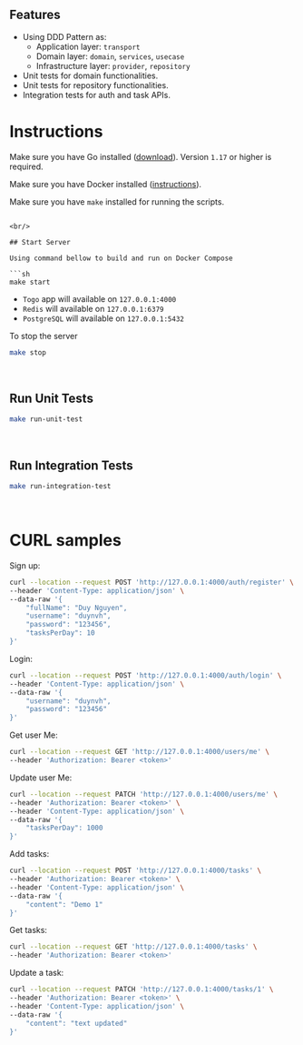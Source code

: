 ## Features

- Using DDD Pattern as:
  - Application layer: `transport`
  - Domain layer: `domain`, `services`, `usecase`
  - Infrastructure layer: `provider`, `repository`
- Unit tests for domain functionalities.
- Unit tests for repository functionalities.
- Integration tests for auth and task APIs.

# Instructions

Make sure you have Go installed ([download](https://go.dev/dl/)). Version `1.17` or higher is required.

Make sure you have Docker installed ([instructions](https://docs.docker.com/engine/install/)).

Make sure you have `make` installed for running the scripts.

````

<br/>

## Start Server

Using command bellow to build and run on Docker Compose

```sh
make start
````

- `Togo` app will available on `127.0.0.1:4000`
- `Redis` will available on `127.0.0.1:6379`
- `PostgreSQL` will available on `127.0.0.1:5432`

To stop the server

```sh
make stop
```

<br/>

## Run Unit Tests

```sh
make run-unit-test
```

<br/>

## Run Integration Tests

```sh
make run-integration-test
```

<br/>

# CURL samples

Sign up:

```sh
curl --location --request POST 'http://127.0.0.1:4000/auth/register' \
--header 'Content-Type: application/json' \
--data-raw '{
    "fullName": "Duy Nguyen",
    "username": "duynvh",
    "password": "123456",
    "tasksPerDay": 10
}'
```

Login:

```sh
curl --location --request POST 'http://127.0.0.1:4000/auth/login' \
--header 'Content-Type: application/json' \
--data-raw '{
    "username": "duynvh",
    "password": "123456"
}'
```

Get user Me:

```sh
curl --location --request GET 'http://127.0.0.1:4000/users/me' \
--header 'Authorization: Bearer <token>'
```

Update user Me:

```sh
curl --location --request PATCH 'http://127.0.0.1:4000/users/me' \
--header 'Authorization: Bearer <token>' \
--header 'Content-Type: application/json' \
--data-raw '{
    "tasksPerDay": 1000
}'
```

Add tasks:

```sh
curl --location --request POST 'http://127.0.0.1:4000/tasks' \
--header 'Authorization: Bearer <token>' \
--header 'Content-Type: application/json' \
--data-raw '{
    "content": "Demo 1"
}'
```

Get tasks:

```sh
curl --location --request GET 'http://127.0.0.1:4000/tasks' \
--header 'Authorization: Bearer <token>'
```

Update a task:

```sh
curl --location --request PATCH 'http://127.0.0.1:4000/tasks/1' \
--header 'Authorization: Bearer <token>' \
--header 'Content-Type: application/json' \
--data-raw '{
    "content": "text updated"
}'
```

